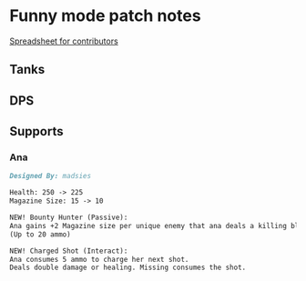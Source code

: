 # Funny mode patch notes

[Spreadsheet for contributors](https://docs.google.com/spreadsheets/d/1CmsV164v96KPWjrLhnNPCiDMMAfWYs9EM8WUFa6rJUI/edit?usp=sharing)

## Tanks

###

## DPS

###

## Supports

### Ana



```md
Designed By: madsies

Health: 250 -> 225
Magazine Size: 15 -> 10

NEW! Bounty Hunter (Passive):
Ana gains +2 Magazine size per unique enemy that ana deals a killing blow to.
(Up to 20 ammo)

NEW! Charged Shot (Interact):
Ana consumes 5 ammo to charge her next shot.
Deals double damage or healing. Missing consumes the shot.
```